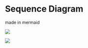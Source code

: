 # Sequence Diagram

made in mermaid 

[![](https://mermaid.ink/img/pako:eNqNUk2v0zAQ_CvWXl-_4sT58OFJQDlyoeKCetk6m8RSEgfbeVCq_nfsltd3CAhycmZ2Z2e0ewFlagIJjr7NNCraa2wtDseRhW9C67XSE46efXFkl-hncvNA72fd12QP2tOyZI8eT-gCc-ei0Pr5-WnRKtk7pcg55h46i5rQuI4Cku21m3o8s84MNGFL_xT_YAk9sZG-M3tj_z7i6dWzZAd8Wfa80uto50-jzNhoO6DXZmSmYS6I_Heg-yCmot3Yfw8HKxgoSOo6LOsSxY7gOwqOQIZnTQ3OvT_CcbyGUpy9OZxHBdLbmVYwT3XI_nu3IBvs3QP9WGtv7APsDQZrIC_gz1O8jFY7HyRVzNRGfLZ9gDvvJye320hvWu27-bRRZtg6XXdh-91LlW9znpfIU8qLFEWa1uqUVGXDs6Spi13CEa7XFYQj-WrMm6vwH6f8AJnkxYaLIhdVlfBkV6XlCs4g83RTCiG4qIpdJsqqzILKz5vELjC5yHiZFjwTPBHFCuiW79P9zG_Xfv0FxVH72g?type=png)](https://mermaid.live/edit#pako:eNqNUk2v0zAQ_CvWXl-_4sT58OFJQDlyoeKCetk6m8RSEgfbeVCq_nfsltd3CAhycmZ2Z2e0ewFlagIJjr7NNCraa2wtDseRhW9C67XSE46efXFkl-hncvNA72fd12QP2tOyZI8eT-gCc-ei0Pr5-WnRKtk7pcg55h46i5rQuI4Cku21m3o8s84MNGFL_xT_YAk9sZG-M3tj_z7i6dWzZAd8Wfa80uto50-jzNhoO6DXZmSmYS6I_Heg-yCmot3Yfw8HKxgoSOo6LOsSxY7gOwqOQIZnTQ3OvT_CcbyGUpy9OZxHBdLbmVYwT3XI_nu3IBvs3QP9WGtv7APsDQZrIC_gz1O8jFY7HyRVzNRGfLZ9gDvvJye320hvWu27-bRRZtg6XXdh-91LlW9znpfIU8qLFEWa1uqUVGXDs6Spi13CEa7XFYQj-WrMm6vwH6f8AJnkxYaLIhdVlfBkV6XlCs4g83RTCiG4qIpdJsqqzILKz5vELjC5yHiZFjwTPBHFCuiW79P9zG_Xfv0FxVH72g)


[![](https://mermaid.ink/img/pako:eNqNVE2P2jAQ_SuWzyyQhHweVqp299ZWFag9VFyMPUmsTezUdmAp4r93HJaUFVA1hyieefPmZT58oFwLoAW18KsHxeFZssqwdq0IPh0zTnLZMeXIdwvm2rqSDq6tz8yxDbPoOfl87MPjowcX5BPnYC1YYsdY70C_hxXkmwELylnS6Eoq5K1u83zWlSUI2ElXkx49irVAmBIYYu1OG_GB_KypID_AyFKiAB9EuAGB6SRr7Al_Bj6MmZbgeqPe8VKV2rTMSa0u-Ef1SxDSAEf5ThPBbL3RzCu58QNPjeSvlqzpkwHmgHyFHYbbvoU1vUU9FsYMIIKZnDY3qV-UA2NJhy-tWHMt-mNHhLAEC_ZK4A1DpJ-DezAQPb_Hs4SthJ0demDZFs5K1-pOJ1YXoFO9znPz70bYfpgh0uLrYjz-pxOncVFY6ve0TAgY-kMntAUskhS4DgfPuKauBt-NAj8FlKxvnG_NEaGsd3q1V5wWzvQwoX2H4s_bQ4sSx2m0vgyNGo2NZgLweKBu3_ndq6R1SMm1KmXl7b1p0Fw719liNvPuaYWy-82U63Zmpahx2eptnsySMMlYGEGSRiyOIsE3QZ6V4SIoRToPQkaPxwnFnfyp9V9VePZZ3mgRJOk0jNMkzvMgDOZ5lE3onhZJNM3iOA7jPJ0v4izPFsjye6CYoyeJF2EWpeEiDoM4ndDTIH45XSTDfXL8Awircg8?type=png)](https://mermaid.live/edit#pako:eNqNVE2P2jAQ_SuWzyyQhHweVqp299ZWFag9VFyMPUmsTezUdmAp4r93HJaUFVA1hyieefPmZT58oFwLoAW18KsHxeFZssqwdq0IPh0zTnLZMeXIdwvm2rqSDq6tz8yxDbPoOfl87MPjowcX5BPnYC1YYsdY70C_hxXkmwELylnS6Eoq5K1u83zWlSUI2ElXkx49irVAmBIYYu1OG_GB_KypID_AyFKiAB9EuAGB6SRr7Al_Bj6MmZbgeqPe8VKV2rTMSa0u-Ef1SxDSAEf5ThPBbL3RzCu58QNPjeSvlqzpkwHmgHyFHYbbvoU1vUU9FsYMIIKZnDY3qV-UA2NJhy-tWHMt-mNHhLAEC_ZK4A1DpJ-DezAQPb_Hs4SthJ0demDZFs5K1-pOJ1YXoFO9znPz70bYfpgh0uLrYjz-pxOncVFY6ve0TAgY-kMntAUskhS4DgfPuKauBt-NAj8FlKxvnG_NEaGsd3q1V5wWzvQwoX2H4s_bQ4sSx2m0vgyNGo2NZgLweKBu3_ndq6R1SMm1KmXl7b1p0Fw719liNvPuaYWy-82U63Zmpahx2eptnsySMMlYGEGSRiyOIsE3QZ6V4SIoRToPQkaPxwnFnfyp9V9VePZZ3mgRJOk0jNMkzvMgDOZ5lE3onhZJNM3iOA7jPJ0v4izPFsjye6CYoyeJF2EWpeEiDoM4ndDTIH45XSTDfXL8Awircg8)
